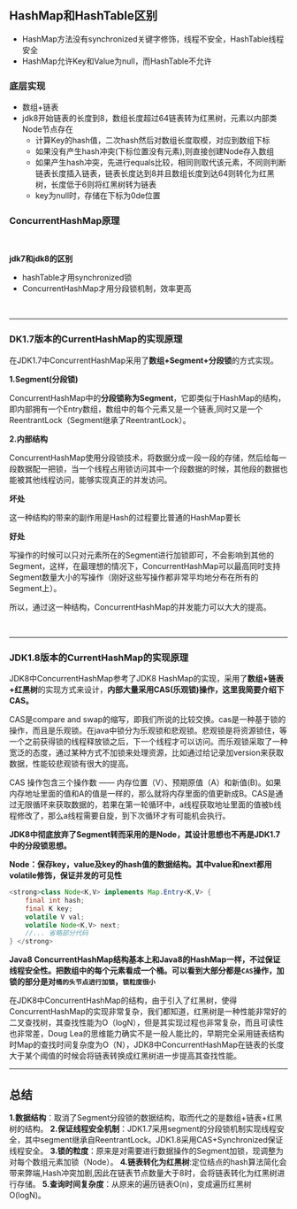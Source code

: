 ## HashMap和HashTable区别



* HashMap方法没有synchronized关键字修饰，线程不安全，HashTable线程安全
* HashMap允许Key和Value为null，而HashTable不允许



### 底层实现



* 数组+链表
* jdk8开始链表的长度到8，数组长度超过64链表转为红黑树，元素以内部类Node节点存在
  * 计算Key的hash值，二次hash然后对数组长度取模，对应到数组下标
  * 如果没有产生hash冲突(下标位置没有元素),则直接创建Node存入数组
  * 如果产生hash冲突，先进行equals比较，相同则取代该元素，不同则判断链表长度插入链表，链表长度达到8并且数组长度到达64则转化为红黑树，长度低于6则将红黑树转为链表
  * key为null时，存储在下标为0de位置



### ConcurrentHashMap原理

​    

**jdk7和jdk8的区别**

* hashTable才用synchronized锁
* ConcurrentHashMap才用分段锁机制，效率更高

​    

----

### DK1.7版本的CurrentHashMap的实现原理

在JDK1.7中ConcurrentHashMap采用了**数组+Segment+分段锁**的方式实现。

**1.Segment(分段锁)**

ConcurrentHashMap中的**分段锁称为Segment**，它即类似于HashMap的结构，即内部拥有一个Entry数组，数组中的每个元素又是一个链表,同时又是一个ReentrantLock（Segment继承了ReentrantLock）。

**2.内部结构**

ConcurrentHashMap使用分段锁技术，将数据分成一段一段的存储，然后给每一段数据配一把锁，当一个线程占用锁访问其中一个段数据的时候，其他段的数据也能被其他线程访问，能够实现真正的并发访问。



**坏处**

这一种结构的带来的副作用是Hash的过程要比普通的HashMap要长

**好处**

写操作的时候可以只对元素所在的Segment进行加锁即可，不会影响到其他的Segment，这样，在最理想的情况下，ConcurrentHashMap可以最高同时支持Segment数量大小的写操作（刚好这些写操作都非常平均地分布在所有的Segment上）。

所以，通过这一种结构，ConcurrentHashMap的并发能力可以大大的提高。

​      

  

-----

### JDK1.8版本的CurrentHashMap的实现原理

JDK8中ConcurrentHashMap参考了JDK8 HashMap的实现，采用了**数组+链表+红黑树**的实现方式来设计，**内部大量采用CAS(乐观锁)操作，这里我简要介绍下CAS。**

CAS是compare and  swap的缩写，即我们所说的比较交换。cas是一种基于锁的操作，而且是乐观锁。在java中锁分为乐观锁和悲观锁。悲观锁是将资源锁住，等一个之前获得锁的线程释放锁之后，下一个线程才可以访问。而乐观锁采取了一种宽泛的态度，通过某种方式不加锁来处理资源，比如通过给记录加version来获取数据，性能较悲观锁有很大的提高。

CAS 操作包含三个操作数 ——  内存位置（V）、预期原值（A）和新值(B)。如果内存地址里面的值和A的值是一样的，那么就将内存里面的值更新成B。CAS是通过无限循环来获取数据的，若果在第一轮循环中，a线程获取地址里面的值被b线程修改了，那么a线程需要自旋，到下次循环才有可能机会执行。

**JDK8中彻底放弃了Segment转而采用的是Node，其设计思想也不再是JDK1.7中的分段锁思想。**

**Node：保存key，value及key的hash值的数据结构。其中value和next都用volatile修饰，保证并发的可见性**



```java
<strong>class Node<K,V> implements Map.Entry<K,V> {
    final int hash;
    final K key;
    volatile V val;
    volatile Node<K,V> next;
    //... 省略部分代码
} </strong>
```



**Java8 ConcurrentHashMap结构基本上和Java8的HashMap一样，不过保证线程安全性。把数组中的每个元素看成一个桶。可以看到大部分都是`CAS`操作，加锁的部分是对`桶的头节点进行加锁`，`锁粒度很小`**

在JDK8中ConcurrentHashMap的结构，由于引入了红黑树，使得ConcurrentHashMap的实现非常复杂，我们都知道，红黑树是一种性能非常好的二叉查找树，其查找性能为O（logN），但是其实现过程也非常复杂，而且可读性也非常差，Doug
 Lea的思维能力确实不是一般人能比的，早期完全采用链表结构时Map的查找时间复杂度为O（N），JDK8中ConcurrentHashMap在链表的长度大于某个阈值的时候会将链表转换成红黑树进一步提高其查找性能。

  

-----

## 总结

**1.数据结构**：取消了Segment分段锁的数据结构，取而代之的是数组+链表+红黑树的结构。
 **2.保证线程安全机制**：JDK1.7采用segment的分段锁机制实现线程安全，其中segment继承自ReentrantLock。JDK1.8采用CAS+Synchronized保证线程安全。
 **3.锁的粒度**：原来是对需要进行数据操作的Segment加锁，现调整为对每个数组元素加锁（Node）。
 **4.链表转化为红黑树**:定位结点的hash算法简化会带来弊端,Hash冲突加剧,因此在链表节点数量大于8时，会将链表转化为红黑树进行存储。
 **5.查询时间复杂度**：从原来的遍历链表O(n)，变成遍历红黑树O(logN)。